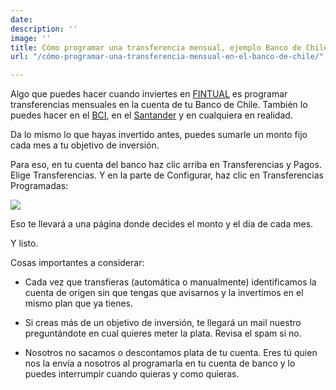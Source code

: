 ```yaml
---
date: 
description: ''
image: ''
title: Cómo programar una transferencia mensual, ejemplo Banco de Chile
url: "/cómo-programar-una-transferencia-mensual-en-el-banco-de-chile/"

---
```

<p>Algo que puedes hacer cuando inviertes en <a href="https://fintual.cl">FINTUAL</a> es programar transferencias mensuales en la cuenta de tu Banco de Chile. También lo puedes hacer en el <a href="https://edu.fintual.cl/c%C3%B3mo-programar-una-transferencia-mensual-en-el-banco-bci/">BCI</a>, en el <a href="https://edu.fintual.cl/c%C3%B3mo-programar-una-transferencia-mensual-en-el-banco-santander/ ">Santander</a> y en cualquiera en realidad.

<p>Da lo mismo lo que hayas invertido antes, puedes sumarle un monto fijo cada mes a tu objetivo de inversión.</p>

<p>Para eso, en tu cuenta del banco haz clic arriba en Transferencias y Pagos. Elige Transferencias. Y en la parte de Configurar, haz clic en Transferencias Programadas:</p>

<img src="/uploads/transferencias_banchile.png" style="max-width: 100%" />

<p>Eso te llevará a una página donde decides el monto y el día de cada mes.</p>

<p>Y listo.</p>

<p>Cosas importantes a considerar:</p>

<ul>

<li><p>Cada vez que transfieras (automática o manualmente) identificamos la cuenta de origen sin que tengas que avisarnos y la invertimos en el mismo plan que ya tienes.</p></li>

<li><p>Si creas más de un objetivo de inversión, te llegará un mail nuestro preguntándote en cual quieres meter la plata. Revisa el spam si no.</p></li>

<li><p>Nosotros no sacamos o descontamos plata de tu cuenta. Eres tú quien nos la envía a nosotros al programarla en tu cuenta de banco y lo puedes interrumpir cuando quieras y como quieras.</p></li>

</ul>